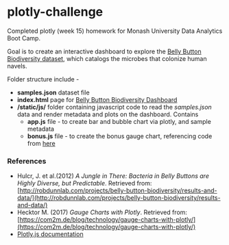 # plotly-challenge

Completed plotly (week 15) homework for Monash University Data Analytics Boot Camp.

Goal is to create an interactive dashboard to explore the [Belly Button Biodiversity dataset](http://robdunnlab.com/projects/belly-button-biodiversity/), which catalogs the microbes that colonize human navels.

Folder structure include - 
* **samples.json** dataset file
* **index.html** page for [Belly Button Biodiversity Dashboard](https://yannchye.github.io/plotly-challenge/)
* **/static/js/** folder containing javascript code to read the *samples.json* data and render metadata and plots on the dashboard. Contains
    * **app.js** file - to create bar and bubble chart via plotly, and sample metadata
    * **bonus.js** file - to create the bonus gauge chart, referencing code from [here](https://com2m.de/blog/technology/gauge-charts-with-plotly/)
    
### References
* Hulcr, J. et al.(2012) *A Jungle in There: Bacteria in Belly Buttons are Highly Diverse, but Predictable*. Retrieved from: [http://robdunnlab.com/projects/belly-button-biodiversity/results-and-data/](http://robdunnlab.com/projects/belly-button-biodiversity/results-and-data/)
* Hecktor M. (2017) *Gauge Charts with Plotly*. Retrieved from: [https://com2m.de/blog/technology/gauge-charts-with-plotly/](https://com2m.de/blog/technology/gauge-charts-with-plotly/)
* [Plotly.js documentation](https://plot.ly/javascript/)

